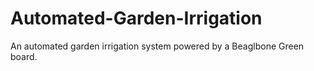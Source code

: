 # Automated-Garden-Irrigation
An automated garden irrigation system powered by a Beaglbone Green board.
